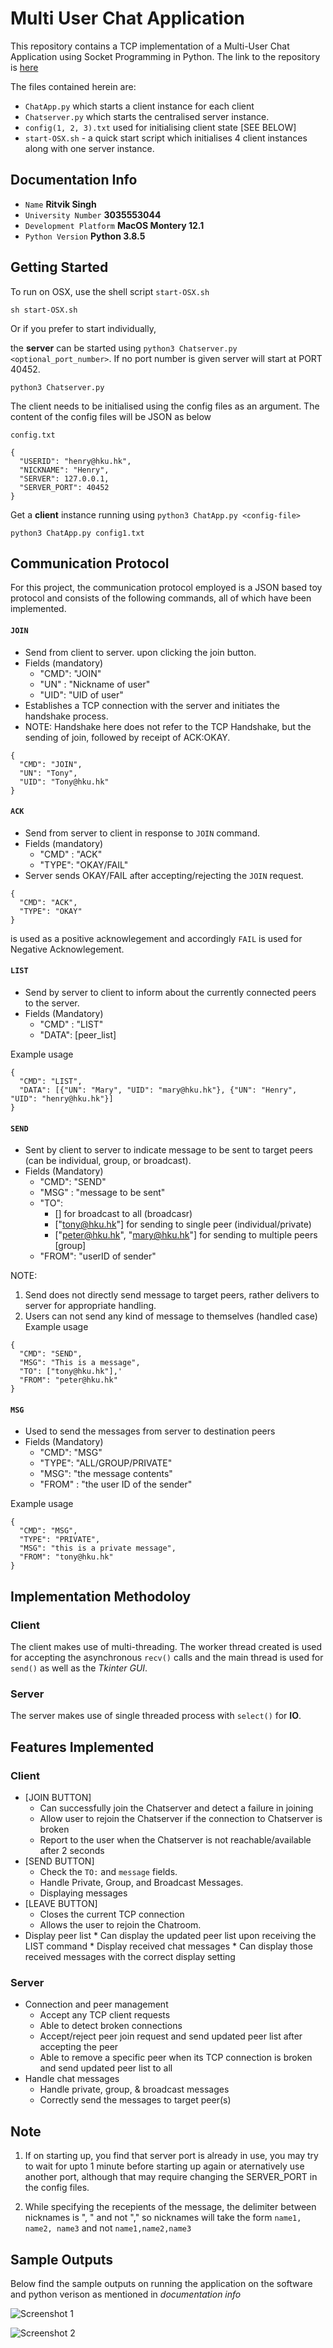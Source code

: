 # Multi User Chat Application

This repository contains a TCP implementation of a Multi-User Chat Application using Socket Programming in Python. 
The link to the repository is [here](https://github.com/pattharock/MUCA.git)

The files contained herein are:
  * `ChatApp.py` which starts a client instance for each client
  * `Chatserver.py` which starts the centralised server instance. 
  * `config(1, 2, 3).txt` used for initialising client state [SEE BELOW]
  * `start-OSX.sh` - a quick start script which initialises 4 client instances along with one server instance.

## Documentation Info
* `Name` __Ritvik Singh__
* `University Number` __3035553044__
* `Development Platform` __MacOS Montery 12.1__
* `Python Version` __Python 3.8.5__


## Getting Started
To run on OSX, use the shell script `start-OSX.sh`

```
sh start-OSX.sh
```

Or if you prefer to start individually,
 
 
the __server__ can be started using `python3 Chatserver.py <optional_port_number>`. If no port number is given server will start at PORT 40452.

```
python3 Chatserver.py
```

The client needs to be initialised using the config files as an argument. The content of the config files will be JSON as below

`config.txt`

```
{
  "USERID": "henry@hku.hk",
  "NICKNAME": "Henry",
  "SERVER": 127.0.0.1,
  "SERVER_PORT": 40452
}
```

Get a __client__ instance running using `python3 ChatApp.py <config-file>` 

```
python3 ChatApp.py config1.txt 
```

## Communication Protocol

For this project, the communication protocol employed is a JSON based toy protocol and consists of the following commands, all of which have been implemented. 

#### `JOIN`
* Send from client to server. upon clicking the join button. 
* Fields (mandatory)
  * "CMD": "JOIN"
  * "UN" : "Nickname of user"
  * "UID": "UID of user"
* Establishes a TCP connection with the server and initiates the handshake process.
* NOTE: Handshake here does not refer to the TCP Handshake, but the sending of join, followed by receipt of ACK:OKAY.

```
{
  "CMD": "JOIN",
  "UN": "Tony",
  "UID": "Tony@hku.hk"
}
```

#### `ACK`
* Send from server to client in response to `JOIN` command.
* Fields (mandatory)
  * "CMD" : "ACK" 
  * "TYPE": "OKAY/FAIL"
* Server sends OKAY/FAIL after accepting/rejecting the `JOIN` request. 

```
{
  "CMD": "ACK", 
  "TYPE": "OKAY"
}
```
is used as a positive acknowlegement and accordingly `FAIL` is used for Negative Acknowlegement. 


#### `LIST`
* Send by server to client to inform about the currently connected peers to the server.
* Fields (Mandatory)
  * "CMD" : "LIST"
  * "DATA": \[peer_list\]

Example usage

```
{
  "CMD": "LIST", 
  "DATA": [{"UN": "Mary", "UID": "mary@hku.hk"}, {"UN": "Henry", "UID": "henry@hku.hk"}]
}
```

#### `SEND`
* Sent by client to server to indicate message to be sent to target peers (can be individual, group, or broadcast).
* Fields (Mandatory)
  * "CMD": "SEND"
  * "MSG" : "message to be sent"
  * "TO": 
    * [] for broadcast to all (broadcasr)
    * ["tony@hku.hk"] for sending to single peer (individual/private)
    * ["peter@hku.hk", "mary@hku.hk"] for sending to multiple peers [group]
  * "FROM": "userID of sender"

NOTE: 
  1. Send does not directly send message to target peers, rather delivers to server for appropriate handling.
  2. Users can not send any kind of message to themselves (handled case)
Example usage

```
{
  "CMD": "SEND",
  "MSG": "This is a message",
  "TO": ["tony@hku.hk"],'
  "FROM": "peter@hku.hk"
}
```

#### `MSG`
* Used to send the messages from server to destination peers
* Fields (Mandatory)
  * "CMD": "MSG"
  * "TYPE": "ALL/GROUP/PRIVATE"
  * "MSG": "the message contents"
  * "FROM" : "the user ID of the sender"

Example usage

```
{
  "CMD": "MSG",
  "TYPE": "PRIVATE", 
  "MSG": "this is a private message",
  "FROM": "tony@hku.hk"
}
```

## Implementation Methodoloy

### Client
The client makes use of multi-threading. The worker thread created is used for accepting the asynchronous `recv()` calls and the main thread is used for `send()` as well as the _Tkinter GUI_.

### Server
The server makes use of single threaded process with `select()` for __IO__.


## Features Implemented

### Client
  * \[JOIN BUTTON\]
    * Can successfully join the Chatserver and detect a failure in joining
    * Allow user to rejoin the Chatserver if the connection to Chatserver is broken
    * Report to the user when the Chatserver is not reachable/available after 2 seconds
  * \[SEND BUTTON\]
    * Check the `TO:` and  `message` fields.
    * Handle Private, Group, and Broadcast Messages.
    *  Displaying messages
  * \[LEAVE BUTTON\]  
    * Closes the current TCP connection
    * Allows the user to rejoin the Chatroom.
  *  Display peer list
    * Can display the updated peer list upon receiving the LIST command
    * Display received chat messages
    * Can display those received messages with the correct display setting

### Server
  * Connection and peer management
    * Accept any TCP client requests
    * Able to detect broken connections
    * Accept/reject peer join request and send updated peer list after accepting the peer
    * Able to remove a specific peer when its TCP connection is broken and send updated peer list to all
  * Handle chat messages
    * Handle private, group, & broadcast messages
    * Correctly send the messages to target peer(s)  


## Note
1. If on starting up, you find that server port is already in use, you may try to wait for upto 1 minute before starting up again or aternatively use another port, although that may require changing the SERVER_PORT in the config files.

2. While specifying the recepients of the message, the delimiter between nicknames is ", " and not "," so nicknames will take the form `name1, name2, name3` and not `name1,name2,name3`

## Sample Outputs

Below find the sample outputs on running the application on the software and python verison as mentioned in _documentation info_

![Screenshot 1](./info/sc1.png?raw=true "Screenshot 1")

![Screenshot 2](./info/sc2.png?raw=true "Screenshot 2")
